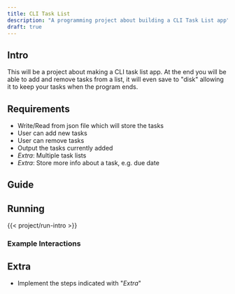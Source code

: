 ```yaml
---
title: CLI Task List
description: "A programming project about building a CLI Task List app"
draft: true
---
```

## Intro
This will be a project about making a CLI task list app. At the end you will be able to add and remove tasks from a list, it will even save to "disk" allowing it to keep your tasks when the program ends.


## Requirements
- Write/Read from json file which will store the tasks
- User can add new tasks
- User can remove tasks
- Output the tasks currently added
- *Extra*: Multiple task lists
- *Extra*: Store more info about a task, e.g. due date


## Guide


## Running
{{< project/run-intro >}}

### Example Interactions


## Extra
- Implement the steps indicated with "*Extra*"
